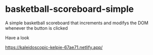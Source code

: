 # basketball-scoreboard-simple
A simple basketball scoreboard that increments and modifys the DOM whenever the button is clicked

Have a look

https://kaleidoscopic-kelpie-67ae71.netlify.app/

